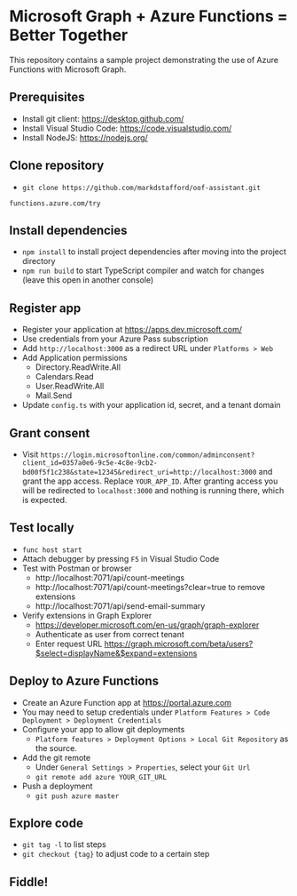 # Microsoft Graph + Azure Functions = Better Together

This repository contains a sample project demonstrating the use of Azure Functions with Microsoft Graph.

## Prerequisites

* Install git client: https://desktop.github.com/
* Install Visual Studio Code: https://code.visualstudio.com/
* Install NodeJS: https://nodejs.org/

## Clone repository

* `git clone https://github.com/markdstafford/oof-assistant.git`

`functions.azure.com/try`

## Install dependencies

* `npm install` to install project dependencies after moving into the project directory
* `npm run build` to start TypeScript compiler and watch for changes (leave this open in another console)

## Register app

* Register your application at https://apps.dev.microsoft.com/
* Use credentials from your Azure Pass subscription
* Add `http://localhost:3000` as a redirect URL under `Platforms > Web`
* Add Application permissions
  * Directory.ReadWrite.All
  * Calendars.Read
  * User.ReadWrite.All
  * Mail.Send
* Update `config.ts` with your application id, secret, and a tenant domain

## Grant consent

* Visit `https://login.microsoftonline.com/common/adminconsent?client_id=0357a0e6-9c5e-4c8e-9cb2-bd00f5f1c238&state=12345&redirect_uri=http://localhost:3000` and grant the app access. Replace `YOUR_APP_ID`. After granting access you will be redirected to `localhost:3000` and nothing is running there, which is expected.

## Test locally

* `func host start`
* Attach debugger by pressing `F5` in Visual Studio Code
* Test with Postman or browser
  * http://localhost:7071/api/count-meetings
  * http://localhost:7071/api/count-meetings?clear=true to remove extensions
  * http://localhost:7071/api/send-email-summary
* Verify extensions in Graph Explorer
  * https://developer.microsoft.com/en-us/graph/graph-explorer
  * Authenticate as user from correct tenant
  * Enter request URL https://graph.microsoft.com/beta/users?$select=displayName&$expand=extensions

## Deploy to Azure Functions

* Create an Azure Function app at https://portal.azure.com
* You may need to setup credentials under `Platform Features > Code Deployment > Deployment Credentials`
* Configure your app to allow git deployments
  * `Platform features > Deployment Options > Local Git Repository` as the source.
* Add the git remote
  * Under `General Settings > Properties`, select your `Git Url`
  * `git remote add azure YOUR_GIT_URL`
* Push a deployment
  * `git push azure master`

## Explore code

* `git tag -l` to list steps
* `git checkout {tag}` to adjust code to a certain step

## Fiddle!
